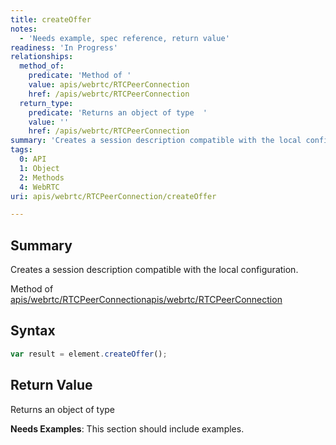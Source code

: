 ```yaml
---
title: createOffer
notes:
  - 'Needs example, spec reference, return value'
readiness: 'In Progress'
relationships:
  method_of:
    predicate: 'Method of '
    value: apis/webrtc/RTCPeerConnection
    href: /apis/webrtc/RTCPeerConnection
  return_type:
    predicate: 'Returns an object of type  '
    value: ''
    href: /apis/webrtc/RTCPeerConnection
summary: 'Creates a session description compatible with the local configuration.'
tags:
  0: API
  1: Object
  2: Methods
  4: WebRTC
uri: apis/webrtc/RTCPeerConnection/createOffer

---
```

## Summary

Creates a session description compatible with the local configuration.

Method of [apis/webrtc/RTCPeerConnection](/apis/webrtc/RTCPeerConnection)[apis/webrtc/RTCPeerConnection](/apis/webrtc/RTCPeerConnection)

## Syntax

``` js
var result = element.createOffer();
```

## Return Value

Returns an object of type

**Needs Examples**: This section should include examples.

